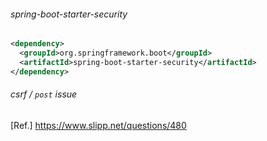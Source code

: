 ###### spring-boot-starter-security
```xml
<dependency>
  <groupId>org.springframework.boot</groupId>
  <artifactId>spring-boot-starter-security</artifactId>
</dependency>
```

###### csrf / `post` issue
[Ref.] https://www.slipp.net/questions/480

